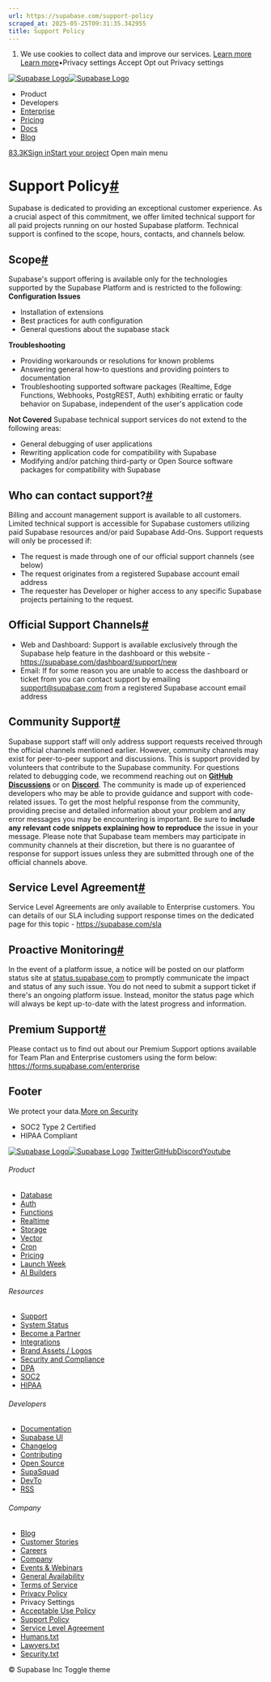 ```yaml
---
url: https://supabase.com/support-policy
scraped_at: 2025-05-25T09:31:35.342955
title: Support Policy
---
```


  1. We use cookies to collect data and improve our services. [Learn more](https://supabase.com/privacy#8-cookies-and-similar-technologies-used-on-our-european-services)
[Learn more](https://supabase.com/privacy#8-cookies-and-similar-technologies-used-on-our-european-services)•Privacy settings
Accept Opt out Privacy settings


[![Supabase Logo](https://supabase.com/_next/image?url=https%3A%2F%2Ffrontend-assets.supabase.com%2Fwww%2Fd218d9190b87%2F_next%2Fstatic%2Fmedia%2Fsupabase-logo-wordmark--light.daaeffd3.png&w=256&q=75&dpl=dpl_9xPTPeSUKoDuygMmT5sPj6DB4mgG)![Supabase Logo](https://supabase.com/_next/image?url=https%3A%2F%2Ffrontend-assets.supabase.com%2Fwww%2Fd218d9190b87%2F_next%2Fstatic%2Fmedia%2Fsupabase-logo-wordmark--dark.b36ebb5f.png&w=256&q=75&dpl=dpl_9xPTPeSUKoDuygMmT5sPj6DB4mgG)](https://supabase.com/)
  * Product 
  * Developers 
  * [Enterprise](https://supabase.com/enterprise)
  * [Pricing](https://supabase.com/pricing)
  * [Docs](https://supabase.com/docs)
  * [Blog](https://supabase.com/blog)


[83.3K](https://github.com/supabase/supabase)[Sign in](https://supabase.com/dashboard)[Start your project](https://supabase.com/dashboard)
Open main menu
# Support Policy[#](https://supabase.com/support-policy#support-policy)
Supabase is dedicated to providing an exceptional customer experience. As a crucial aspect of this commitment, we offer limited technical support for all paid projects running on our hosted Supabase platform. Technical support is confined to the scope, hours, contacts, and channels below.
## Scope[#](https://supabase.com/support-policy#scope)
Supabase's support offering is available only for the technologies supported by the Supabase Platform and is restricted to the following:
**Configuration Issues**
  * Installation of extensions
  * Best practices for auth configuration
  * General questions about the supabase stack


**Troubleshooting**
  * Providing workarounds or resolutions for known problems
  * Answering general how-to questions and providing pointers to documentation
  * Troubleshooting supported software packages (Realtime, Edge Functions, Webhooks, PostgREST, Auth) exhibiting erratic or faulty behavior on Supabase, independent of the user's application code


**Not Covered**
Supabase technical support services do not extend to the following areas:
  * General debugging of user applications
  * Rewriting application code for compatibility with Supabase
  * Modifying and/or patching third-party or Open Source software packages for compatibility with Supabase


## Who can contact support?[#](https://supabase.com/support-policy#who-can-contact-support)
Billing and account management support is available to all customers.
Limited technical support is accessible for Supabase customers utilizing paid Supabase resources and/or paid Supabase Add-Ons. Support requests will only be processed if:
  * The request is made through one of our official support channels (see below)
  * The request originates from a registered Supabase account email address
  * The requester has Developer or higher access to any specific Supabase projects pertaining to the request.


## Official Support Channels[#](https://supabase.com/support-policy#official-support-channels)
  * Web and Dashboard: Support is available exclusively through the Supabase help feature in the dashboard or this website -<https://supabase.com/dashboard/support/new>
  * Email: If for some reason you are unable to access the dashboard or ticket from you can contact support by emailing support@supabase.com from a registered Supabase account email address


## Community Support[#](https://supabase.com/support-policy#community-support)
Supabase support staff will only address support requests received through the official channels mentioned earlier. However, community channels may exist for peer-to-peer support and discussions. This is support provided by volunteers that contribute to the Supabase community.
For questions related to debugging code, we recommend reaching out on **[GitHub Discussions](https://github.com/supabase/supabase/discussions)** or on **[Discord](https://discord.gg/rxTfewPvys)**. The community is made up of experienced developers who may be able to provide guidance and support with code-related issues.
To get the most helpful response from the community, providing precise and detailed information about your problem and any error messages you may be encountering is important. Be sure to **include any relevant code snippets explaining how to reproduce** the issue in your message.
Please note that Supabase team members may participate in community channels at their discretion, but there is no guarantee of response for support issues unless they are submitted through one of the official channels above.
## Service Level Agreement[#](https://supabase.com/support-policy#service-level-agreement)
Service Level Agreements are only available to Enterprise customers. You can details of our SLA including support response times on the dedicated page for this topic - <https://supabase.com/sla>
## Proactive Monitoring[#](https://supabase.com/support-policy#proactive-monitoring)
In the event of a platform issue, a notice will be posted on our platform status site at [status.supabase.com](https://status.supabase.com/) to promptly communicate the impact and status of any such issue. You do not need to submit a support ticket if there's an ongoing platform issue. Instead, monitor the status page which will always be kept up-to-date with the latest progress and information.
## Premium Support[#](https://supabase.com/support-policy#premium-support)
Please contact us to find out about our Premium Support options available for Team Plan and Enterprise customers using the form below:
<https://forms.supabase.com/enterprise>
## Footer
We protect your data.[More on Security](https://supabase.com/security)
  * SOC2 Type 2 Certified
  * HIPAA Compliant


[![Supabase Logo](https://supabase.com/_next/image?url=https%3A%2F%2Ffrontend-assets.supabase.com%2Fwww%2Fd218d9190b87%2F_next%2Fstatic%2Fmedia%2Fsupabase-logo-wordmark--light.daaeffd3.png&w=384&q=75&dpl=dpl_9xPTPeSUKoDuygMmT5sPj6DB4mgG)![Supabase Logo](https://supabase.com/_next/image?url=https%3A%2F%2Ffrontend-assets.supabase.com%2Fwww%2Fd218d9190b87%2F_next%2Fstatic%2Fmedia%2Fsupabase-logo-wordmark--dark.b36ebb5f.png&w=384&q=75&dpl=dpl_9xPTPeSUKoDuygMmT5sPj6DB4mgG)](https://supabase.com/)
[Twitter](https://twitter.com/supabase)[GitHub](https://github.com/supabase)[Discord](https://discord.supabase.com/)[Youtube](https://youtube.com/c/supabase)
###### Product
  * [Database](https://supabase.com/database)
  * [Auth](https://supabase.com/auth)
  * [Functions](https://supabase.com/edge-functions)
  * [Realtime](https://supabase.com/realtime)
  * [Storage](https://supabase.com/storage)
  * [Vector](https://supabase.com/modules/vector)
  * [Cron](https://supabase.com/modules/cron)
  * [Pricing](https://supabase.com/pricing)
  * [Launch Week](https://supabase.com/launch-week)
  * [AI Builders](https://supabase.com/solutions/ai-builders)


###### Resources
  * [Support](https://supabase.com/support)
  * [System Status](https://status.supabase.com/)
  * [Become a Partner](https://supabase.com/partners)
  * [Integrations](https://supabase.com/partners/integrations)
  * [Brand Assets / Logos](https://supabase.com/brand-assets)
  * [Security and Compliance](https://supabase.com/security)
  * [DPA](https://supabase.com/legal/dpa)
  * [SOC2](https://supabase.com/security)
  * [HIPAA](https://forms.supabase.com/hipaa2)


###### Developers
  * [Documentation](https://supabase.com/docs)
  * [Supabase UI](https://supabase.com/ui)
  * [Changelog](https://supabase.com/changelog)
  * [Contributing](https://github.com/supabase/supabase/blob/master/CONTRIBUTING.md)
  * [Open Source](https://supabase.com/open-source)
  * [SupaSquad](https://supabase.com/supasquad)
  * [DevTo](https://dev.to/supabase)
  * [RSS](https://supabase.com/rss.xml)


###### Company
  * [Blog](https://supabase.com/blog)
  * [Customer Stories](https://supabase.com/customers)
  * [Careers](https://supabase.com/careers)
  * [Company](https://supabase.com/company)
  * [Events & Webinars](https://supabase.com/events)
  * [General Availability](https://supabase.com/ga)
  * [Terms of Service](https://supabase.com/terms)
  * [Privacy Policy](https://supabase.com/privacy)
  * Privacy Settings
  * [Acceptable Use Policy](https://supabase.com/aup)
  * [Support Policy](https://supabase.com/support-policy)
  * [Service Level Agreement](https://supabase.com/sla)
  * [Humans.txt](https://supabase.com/humans.txt)
  * [Lawyers.txt](https://supabase.com/lawyers.txt)
  * [Security.txt](https://supabase.com/.well-known/security.txt)


© Supabase Inc
Toggle theme

